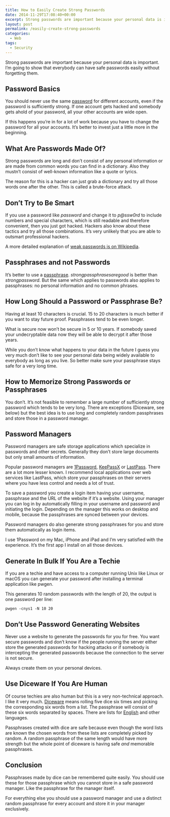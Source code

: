 ```yaml
---
title: How to Easily Create Strong Passwords
date: 2014-11-29T17:08:40+00:00
excerpt: Strong passwords are important because your personal data is important. I'm going to show that everybody can have strong passwords easily without forgetting them.
layout: post
permalink: /easily-create-strong-passwords
categories:
  - Web
tags:
  - Security
---
```

Strong passwords are important because your personal data is important. I’m going to show that everybody can have safe passwords easily without forgetting them.

## Password Basics

You should never use the same [password](https://en.wikipedia.org/wiki/Password "Wikpedia: Password") for different accounts, even if the password is sufficiently strong. If one account gets hacked and somebody gets ahold of your password, all your other accounts are wide open.

If this happens you’re in for a lot of work because you have to change the password for all your accounts. It’s better to invest just a little more in the beginning.

## What Are Passwords Made Of?

Strong passwords are long and don’t consist of any personal information or are made from common words you can find in a dictionary. Also they mustn’t consist of well-known information like a quote or lyrics.

The reason for this is a hacker can just grab a dictionary and try all those words one after the other. This is called a brute-force attack.

## Don’t Try to Be Smart

If you use a password like _password_ and change it to _p@ssw0rd_ to include numbers and special characters, which is still readable and therefore convenient, then you just got hacked. Hackers also know about these tactics and try all those combinations. It’s very unlikely that you are able to outsmart professional hackers.

A more detailed explanation of [weak passwords is on Wikipedia](https://en.wikipedia.org/wiki/Password_strength#Guidelines_for_strong_passwords "Wikipedia: Guidelines for Strong Passwords").

## Passphrases and not Passwords

It’s better to use a [passphrase](https://en.wikipedia.org/wiki/Passphrase "Wikipedia: Passphrase"). _strongpassphrasesaregood_ is better than _strongpassword_. But the same which applies to passwords also applies to passphrases: no personal information and no common phrases.

## How Long Should a Password or Passphrase Be?

Having at least 10 characters is crucial. 15 to 20 characters is much better if you want to stay future proof. Passphrases tend to be even longer.

What is secure now won’t be secure in 5 or 10 years. If somebody saved your undecryptable data now they will be able to decrypt it after those years.

While you don’t know what happens to your data in the future I guess you very much don’t like to see your personal data being widely available to everybody as long as you live. So better make sure your passphrase stays safe for a very long time.

## How to Memorize Strong Passwords or Passphrases

You don’t. It’s not feasible to remember a large number of sufficiently strong password which tends to be very long. There are exceptions (Diceware, see below) but the best idea is to use long and completely random passphrases and store those in a password manager.

## Password Managers

Password managers are safe storage applications which specialize in passwords and other secrets. Generally they don’t store large documents but only small amounts of information.

Popular password managers are [1Password](https://1password.com/ "Password Manager for Mac, iOS, Windows and Android"), [KeePassX](https://www.keepassx.org/ "Open-source Cross Platform Password Manager") or [LastPass](https://lastpass.com/ "Online Password Storage"). There are a lot more lesser known. I recommend local applications over web services like LastPass, which store your passphrases on their servers where you have less control and needs a lot of trust.

To save a password you create a login item having your username, passphrase and the URL of the website if it’s a website. Using your manager you can log in by automatically filling in your username and password and initiating the login. Depending on the manager this works on desktop and mobile, because the passphrases are synced between your devices.

Password managers do also generate strong passphrases for you and store them automatically as login items.

I use 1Password on my Mac, iPhone and iPad and I’m very satisfied with the experience. It’s the first app I install on all those devices.

## Generate In Bulk If You Are a Techie

If you are a techie and have access to a computer running Unix like Linux or macOS you can generate your password after installing a terminal application like pwgen.

This generates 10 random passwords with the length of 20, the output is one password per line:

`pwgen -cnys1 -N 10 20`

## Don’t Use Password Generating Websites

Never use a website to generate the passwords for you for free. You want secure passwords and don’t know if the people running the server either store the generated passwords for hacking attacks or if somebody is intercepting the generated passwords because the connection to the server is not secure.

Always create them on your personal devices.

## Use Diceware If You Are Human

Of course techies are also human but this is a very non-technical approach. I like it very much. [Diceware](https://en.wikipedia.org/wiki/Diceware "Wikipedia: Diceware") means rolling five dice six times and picking the corresponding six words from a list. The passphrase will consist of these six words separated by spaces. There are lists for [English](http://world.std.com/~reinhold/diceware.wordlist.asc) and other languages.

Passphrases created with dice are safe because even though the word lists are known the chosen words from these lists are completely picked by random. A random passphrase of the same length would have more strength but the whole point of diceware is having safe _and_ memorable passphrases.

## Conclusion

Passphrases made by dice can be remembered quite easily. You should use these for those passphrase which you cannot store in a safe password manager. Like the passphrase for the manager itself.

For everything else you should use a password manager and use a distinct random passphrase for every account and store it in your manager exclusively.